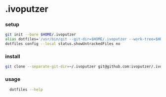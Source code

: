 # .ivoputzer

### setup
```sh
git init --bare $HOME/.ivoputzer
alias dotfiles='/usr/bin/git --git-dir=$HOME/.ivoputzer --work-tree=$HOME'
dotfiles config --local status.showUntrackedFiles no
```

### install
```sh
git clone --separate-git-dir=~/.ivoputzer git@github.com:ivoputzer/.ivoputzer.git $HOME
```

### usage
```sh
  dotfiles --help
```
